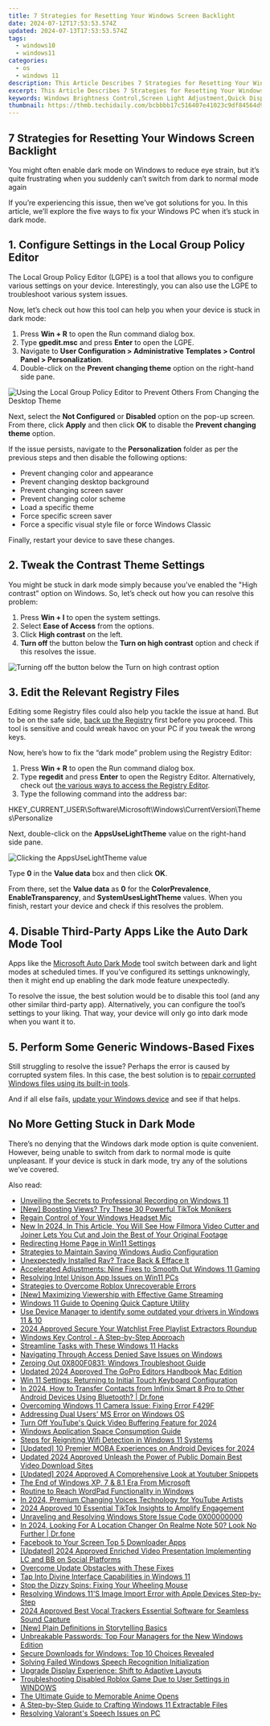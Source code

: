```yaml
---
title: 7 Strategies for Resetting Your Windows Screen Backlight
date: 2024-07-12T17:53:53.574Z
updated: 2024-07-13T17:53:53.574Z
tags:
  - windows10
  - windows11
categories:
  - os
  - windows 11
description: This Article Describes 7 Strategies for Resetting Your Windows Screen Backlight
excerpt: This Article Describes 7 Strategies for Resetting Your Windows Screen Backlight
keywords: Windows Brightness Control,Screen Light Adjustment,Quick Display Fix,Windows Backlit Change,Intense Screen Reduce,Brightness Level Settings,Visual Display Reset
thumbnail: https://thmb.techidaily.com/bcbbbb17c516407e41023c9df84564d9e208249f4419e84badf29d91094b0794.jpg
---
```


## 7 Strategies for Resetting Your Windows Screen Backlight

 You might often enable dark mode on Windows to reduce eye strain, but it’s quite frustrating when you suddenly can’t switch from dark to normal mode again

 If you’re experiencing this issue, then we’ve got solutions for you. In this article, we’ll explore the five ways to fix your Windows PC when it’s stuck in dark mode.

## 1\. Configure Settings in the Local Group Policy Editor

 The Local Group Policy Editor (LGPE) is a tool that allows you to configure various settings on your device. Interestingly, you can also use the LGPE to troubleshoot various system issues.

 Now, let’s check out how this tool can help you when your device is stuck in dark mode:

1. Press **Win + R** to open the Run command dialog box.
2. Type **gpedit.msc** and press **Enter** to open the LGPE.
3. Navigate to **User Configuration > Administrative Templates > Control Panel > Personalization**.
4. Double-click on the **Prevent changing theme** option on the right-hand side pane.

![Using the Local Group Policy Editor to Prevent Others From Changing the Desktop Theme](https://static1.makeuseofimages.com/wordpress/wp-content/uploads/2022/06/Using-the-Local-Group-Policy-Editor-to-Prevent-Others-From-Changing-the-Desktop-Theme.jpg)

 Next, select the **Not Configured** or **Disabled** option on the pop-up screen. From there, click **Apply** and then click **OK** to disable the **Prevent changing theme** option.

 If the issue persists, navigate to the **Personalization** folder as per the previous steps and then disable the following options:

* Prevent changing color and appearance
* Prevent changing desktop background
* Prevent changing screen saver
* Prevent changing color scheme
* Load a specific theme
* Force specific screen saver
* Force a specific visual style file or force Windows Classic

 Finally, restart your device to save these changes.

## 2\. Tweak the Contrast Theme Settings

 You might be stuck in dark mode simply because you’ve enabled the "High contrast" option on Windows. So, let’s check out how you can resolve this problem:

1. Press **Win + I** to open the system settings.
2. Select **Ease of Access** from the options.
3. Click **High contrast** on the left.
4. **Turn off** the button below the **Turn on high contrast** option and check if this resolves the issue.

![Turning off the button below the Turn on high contrast option](https://static1.makeuseofimages.com/wordpress/wp-content/uploads/2023/03/turning-off-the-button-below-the-turn-on-high-contrast-option.jpg)

## 3\. Edit the Relevant Registry Files

 Editing some Registry files could also help you tackle the issue at hand. But to be on the safe side, [back up the Registry](https://www.makeuseof.com/tag/backup-restore-windows-registry/) first before you proceed. This tool is sensitive and could wreak havoc on your PC if you tweak the wrong keys.

 Now, here’s how to fix the “dark mode” problem using the Registry Editor:

1. Press **Win + R** to open the Run command dialog box.
2. Type **regedit** and press **Enter** to open the Registry Editor. Alternatively, check out [the various ways to access the Registry Editor](https://www.makeuseof.com/windows-11-open-registry-editor/).
3. Type the following command into the address bar:

HKEY_CURRENT_USER\Software\Microsoft\Windows\CurrentVersion\Themes\Personalize

 Next, double-click on the **AppsUseLightTheme** value on the right-hand side pane.

![Clicking the AppsUseLightTheme value](https://static1.makeuseofimages.com/wordpress/wp-content/uploads/2023/03/clicking-the-appsuselighttheme-value.jpg)

 Type **0** in the **Value data** box and then click **OK**.

 From there, set the **Value data** as **0** for the **ColorPrevalence**, **EnableTransparency**, and **SystemUsesLightTheme** values. When you finish, restart your device and check if this resolves the problem.

## 4\. Disable Third-Party Apps Like the Auto Dark Mode Tool

 Apps like the [Microsoft Auto Dark Mode](https://apps.microsoft.com/store/detail/auto-dark-mode/XP8JK4HZBVF435) tool switch between dark and light modes at scheduled times. If you’ve configured its settings unknowingly, then it might end up enabling the dark mode feature unexpectedly.

 To resolve the issue, the best solution would be to disable this tool (and any other similar third-party app). Alternatively, you can configure the tool’s settings to your liking. That way, your device will only go into dark mode when you want it to.

## 5\. Perform Some Generic Windows-Based Fixes

 Still struggling to resolve the issue? Perhaps the error is caused by corrupted system files. In this case, the best solution is to [repair corrupted Windows files using its built-in tools](https://www.makeuseof.com/windows-built-in-repair-tools/).

 And if all else fails, [update your Windows device](https://www.makeuseof.com/update-windows-manually/) and see if that helps.

## No More Getting Stuck in Dark Mode

 There’s no denying that the Windows dark mode option is quite convenient. However, being unable to switch from dark to normal mode is quite unpleasant. If your device is stuck in dark mode, try any of the solutions we’ve covered.


<ins class="adsbygoogle"
     style="display:block"
     data-ad-format="autorelaxed"
     data-ad-client="ca-pub-7571918770474297"
     data-ad-slot="1223367746"></ins>



<ins class="adsbygoogle"
     style="display:block"
     data-ad-client="ca-pub-7571918770474297"
     data-ad-slot="8358498916"
     data-ad-format="auto"
     data-full-width-responsive="true"></ins>



<span class="atpl-alsoreadstyle">Also read:</span>
<div><ul>
<li><a href="https://win11-tips.techidaily.com/unveiling-the-secrets-to-professional-recording-on-windows-11/"><u>Unveiling the Secrets to Professional Recording on Windows 11</u></a></li>
<li><a href="https://tiktok-video-recordings.techidaily.com/new-boosting-views-try-these-30-powerful-tiktok-monikers/"><u>[New] Boosting Views? Try These 30 Powerful TikTok Monikers</u></a></li>
<li><a href="https://win11-tips.techidaily.com/regain-control-of-your-windows-headset-mic/"><u>Regain Control of Your Windows Headset Mic</u></a></li>
<li><a href="https://video-content-creator.techidaily.com/new-in-2024-in-this-article-you-will-see-how-filmora-video-cutter-and-joiner-lets-you-cut-and-join-the-best-of-your-original-footage/"><u>New In 2024, In This Article, You Will See How Filmora Video Cutter and Joiner Lets You Cut and Join the Best of Your Original Footage</u></a></li>
<li><a href="https://win11-tips.techidaily.com/redirecting-home-page-in-win11-settings/"><u>Redirecting Home Page in Win11 Settings</u></a></li>
<li><a href="https://win11-tips.techidaily.com/strategies-to-maintain-saving-windows-audio-configuration/"><u>Strategies to Maintain Saving Windows Audio Configuration</u></a></li>
<li><a href="https://win11-tips.techidaily.com/unexpectedly-installed-rav-trace-back-and-efface-it/"><u>Unexpectedly Installed Rav? Trace Back & Efface It</u></a></li>
<li><a href="https://win11-tips.techidaily.com/accelerated-adjustments-nine-fixes-to-smooth-out-windows-11-gaming/"><u>Accelerated Adjustments: Nine Fixes to Smooth Out Windows 11 Gaming</u></a></li>
<li><a href="https://win11-tips.techidaily.com/resolving-intel-unison-app-issues-on-win11-pcs/"><u>Resolving Intel Unison App Issues on Win11 PCs</u></a></li>
<li><a href="https://win11-tips.techidaily.com/strategies-to-overcome-roblox-unrecoverable-errors/"><u>Strategies to Overcome Roblox Unrecoverable Errors</u></a></li>
<li><a href="https://youtube-sure.techidaily.com/aximizing-viewership-with-effective-game-streaming/"><u>[New] Maximizing Viewership with Effective Game Streaming</u></a></li>
<li><a href="https://win11-tips.techidaily.com/windows-11-guide-to-opening-quick-capture-utility/"><u>Windows 11 Guide to Opening Quick Capture Utility</u></a></li>
<li><a href="https://techidaily.com/use-device-manager-to-identify-some-outdated-your-drivers-in-windows-11-and-10-by-drivereasy-guide/"><u>Use Device Manager to identify some outdated your drivers in Windows 11 & 10</u></a></li>
<li><a href="https://youtube-stream.techidaily.com/2024-approved-secure-your-watchlist-free-playlist-extractors-roundup/"><u>2024 Approved  Secure Your Watchlist  Free Playlist Extractors Roundup</u></a></li>
<li><a href="https://win11-tips.techidaily.com/windows-key-control-a-step-by-step-approach/"><u>Windows Key Control - A Step-by-Step Approach</u></a></li>
<li><a href="https://win11-tips.techidaily.com/streamline-tasks-with-these-windows-11-hacks/"><u>Streamline Tasks with These Windows 11 Hacks</u></a></li>
<li><a href="https://win11-tips.techidaily.com/navigating-through-access-denied-save-issues-on-windows/"><u>Navigating Through Access Denied Save Issues on Windows</u></a></li>
<li><a href="https://win11-tips.techidaily.com/zeroing-out-0x800f0831-windows-troubleshoot-guide/"><u>Zeroing Out 0X800F0831: Windows Troubleshoot Guide</u></a></li>
<li><a href="https://ai-video-apps.techidaily.com/updated-2024-approved-the-gopro-editors-handbook-mac-edition/"><u>Updated 2024 Approved The GoPro Editors Handbook Mac Edition</u></a></li>
<li><a href="https://win11-tips.techidaily.com/win-11-settings-returning-to-initial-touch-keyboard-configuration/"><u>Win 11 Settings: Returning to Initial Touch Keyboard Configuration</u></a></li>
<li><a href="https://android-transfer.techidaily.com/in-2024-how-to-transfer-contacts-from-infinix-smart-8-pro-to-other-android-devices-using-bluetooth-drfone-by-drfone-transfer-from-android-transfer-from-android/"><u>In 2024, How to Transfer Contacts from Infinix Smart 8 Pro to Other Android Devices Using Bluetooth? | Dr.fone</u></a></li>
<li><a href="https://win11-tips.techidaily.com/overcoming-windows-11-camera-issue-fixing-error-f429f/"><u>Overcoming Windows 11 Camera Issue: Fixing Error F429F</u></a></li>
<li><a href="https://win11-tips.techidaily.com/addressing-dual-users-ms-error-on-windows-os/"><u>Addressing Dual Users' MS Error on Windows OS</u></a></li>
<li><a href="https://some-guidance.techidaily.com/turn-off-youtubes-quick-video-buffering-feature-for-2024/"><u>Turn Off YouTube's Quick Video Buffering Feature for 2024</u></a></li>
<li><a href="https://win11-tips.techidaily.com/windows-application-space-consumption-guide/"><u>Windows Application Space Consumption Guide</u></a></li>
<li><a href="https://win11-tips.techidaily.com/steps-for-reigniting-wifi-detection-in-windows-11-systems/"><u>Steps for Reigniting Wifi Detection in Windows 11 Systems</u></a></li>
<li><a href="https://screen-video-capture.techidaily.com/updated-10-premier-moba-experiences-on-android-devices-for-2024/"><u>[Updated] 10 Premier MOBA Experiences on Android Devices for 2024</u></a></li>
<li><a href="https://smart-video-editing.techidaily.com/updated-2024-approved-unleash-the-power-of-public-domain-best-video-download-sites/"><u>Updated 2024 Approved Unleash the Power of Public Domain Best Video Download Sites</u></a></li>
<li><a href="https://facebook-video-share.techidaily.com/updated-2024-approved-a-comprehensive-look-at-youtuber-snippets/"><u>[Updated] 2024 Approved  A Comprehensive Look at Youtuber Snippets</u></a></li>
<li><a href="https://win11-tips.techidaily.com/the-end-of-windows-xp-7-and-81-era-from-microsoft/"><u>The End of Windows XP, 7 & 8.1 Era From Microsoft</u></a></li>
<li><a href="https://win11-tips.techidaily.com/routine-to-reach-wordpad-functionality-in-windows/"><u>Routine to Reach WordPad Functionality in Windows</u></a></li>
<li><a href="https://youtube-help.techidaily.com/in-2024-premium-changing-voices-technology-for-youtube-artists/"><u>In 2024, Premium Changing Voices Technology for YouTube Artists</u></a></li>
<li><a href="https://tiktok-videos.techidaily.com/2024-approved-10-essential-tiktok-insights-to-amplify-engagement/"><u>2024 Approved  10 Essential TikTok Insights to Amplify Engagement</u></a></li>
<li><a href="https://win11-tips.techidaily.com/unraveling-and-resolving-windows-store-issue-code-0x00000000/"><u>Unraveling and Resolving Windows Store Issue Code 0X00000000</u></a></li>
<li><a href="https://phone-solutions.techidaily.com/in-2024-looking-for-a-location-changer-on-realme-note-50-look-no-further-drfone-by-drfone-virtual-android/"><u>In 2024, Looking For A Location Changer On Realme Note 50? Look No Further | Dr.fone</u></a></li>
<li><a href="https://facebook-videos.techidaily.com/facebook-to-your-screen-top-5-downloader-apps/"><u>Facebook to Your Screen  Top 5 Downloader Apps</u></a></li>
<li><a href="https://facebook-video-files.techidaily.com/updated-2024-approved-enriched-video-presentation-implementing-lc-and-bb-on-social-platforms/"><u>[Updated] 2024 Approved  Enriched Video Presentation  Implementing LC and BB on Social Platforms</u></a></li>
<li><a href="https://win11-tips.techidaily.com/overcome-update-obstacles-with-these-fixes/"><u>Overcome Update Obstacles with These Fixes</u></a></li>
<li><a href="https://win11-tips.techidaily.com/tap-into-divine-interface-capabilities-in-windows-11/"><u>Tap Into Divine Interface Capabilities in Windows 11</u></a></li>
<li><a href="https://win11-tips.techidaily.com/stop-the-dizzy-spins-fixing-your-wheeling-mouse/"><u>Stop the Dizzy Spins: Fixing Your Wheeling Mouse</u></a></li>
<li><a href="https://win11-tips.techidaily.com/resolving-windows-11s-image-import-error-with-apple-devices-step-by-step/"><u>Resolving Windows 11'S Image Import Error with Apple Devices Step-by-Step</u></a></li>
<li><a href="https://sound-tweaking.techidaily.com/2024-approved-best-vocal-trackers-essential-software-for-seamless-sound-capture/"><u>2024 Approved Best Vocal Trackers Essential Software for Seamless Sound Capture</u></a></li>
<li><a href="https://extra-approaches.techidaily.com/new-plain-definitions-in-storytelling-basics/"><u>[New] Plain Definitions in Storytelling Basics</u></a></li>
<li><a href="https://win11-tips.techidaily.com/unbreakable-passwords-top-four-managers-for-the-new-windows-edition/"><u>Unbreakable Passwords: Top Four Managers for the New Windows Edition</u></a></li>
<li><a href="https://win11-tips.techidaily.com/secure-downloads-for-windows-top-10-choices-revealed/"><u>Secure Downloads for Windows: Top 10 Choices Revealed</u></a></li>
<li><a href="https://win11-tips.techidaily.com/solving-failed-windows-speech-recognition-initialization/"><u>Solving Failed Windows Speech Recognition Initialization</u></a></li>
<li><a href="https://win11-tips.techidaily.com/upgrade-display-experience-shift-to-adaptive-layouts/"><u>Upgrade Display Experience: Shift to Adaptive Layouts</u></a></li>
<li><a href="https://win11-tips.techidaily.com/troubleshooting-disabled-roblox-game-due-to-user-settings-in-windows/"><u>Troubleshooting Disabled Roblox Game Due to User Settings in WINDOWS</u></a></li>
<li><a href="https://extra-resources.techidaily.com/the-ultimate-guide-to-memorable-anime-opens/"><u>The Ultimate Guide to Memorable Anime Opens</u></a></li>
<li><a href="https://win11-tips.techidaily.com/a-step-by-step-guide-to-crafting-windows-11-extractable-files/"><u>A Step-by-Step Guide to Crafting Windows 11 Extractable Files</u></a></li>
<li><a href="https://win11-tips.techidaily.com/resolving-valorants-speech-issues-on-pc/"><u>Resolving Valorant's Speech Issues on PC</u></a></li>
</ul></div>
